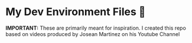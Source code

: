 # My Dev Environment Files 🚀

**IMPORTANT:** These are primarily meant for inspiration. I created this repo based on videos produced by Josean Martinez on his Youtube Channel

